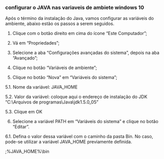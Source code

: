 ### configurar o JAVA nas variaveis de ambiete windows 10 ###

Após o término da instalação do Java, vamos configurar as variáveis do ambiente, abaixo estão os passos a serem seguidos.

1. Clique com o botão direito em cima do ícone “Este Computador”;

2. Vá em “Propriedades”;

3. Selecione a aba “Configurações avançadas do sistema”, depois na aba “Avançado”;

4. Clique no botão “Variáveis de ambiente”;

5. Clique no botão “Nova” em “Variáveis do sistema”;

  5.1. Nome da variável: JAVA_HOME

  5.2. Valor da variável: coloque aqui o endereço de instalação do JDK “C:\Arquivos de programas\Java\jdk1.5.0_05”

  5.3. Clique em OK

6. Selecione a variável PATH em “Variáveis do sistema” e clique no botão “Editar”.

  6.1. Defina o valor dessa variável com o caminho da pasta Bin. No caso, pode-se utilizar a variável JAVA_HOME previamente definida.

;%JAVA_HOME%\bin
